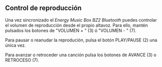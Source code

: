 ## Control de reproducción

Una vez sincronizado el *Energy Music Box BZ2 Bluetooth* puedes controlar el volumen de reproducción desde el propio altavoz. Para ello, mantén pulsados los botones de "VOLUMEN + " (3) ó "VOLUMEN - " (7).

Para pausar o reanudar la reprodución, pulsa el botón PLAY/PAUSE (2) una única vez.

Para avanzar o retroceder una canción pulsa los botones de AVANCE (3) o RETROCESO (7).
